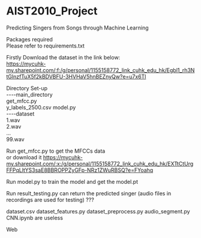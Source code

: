# AIST2010_Project
Predicting Singers from Songs through Machine Learning

Packages required<br />
Please refer to requirements.txt

Firstly Download the dataset in the link below:<br /> 
https://mycuhk-my.sharepoint.com/:f:/g/personal/1155158772_link_cuhk_edu_hk/Egbl1_rh3NtGlnzfTuX5f2kBDVBFU-3HVHaV5hnBEZnyQw?e=u7x6Tl

Directory Set-up<br />
----main_directory<br />
    get_mfcc.py<br />
    y_labels_2500.csv
    model.py<br />
    ----dataset<br />
        1.wav<br />
        2.wav<br />
        ...<br />
        99.wav<br />

Run get_mfcc.py to get the MFCCs data<br />
or download it https://mycuhk-my.sharepoint.com/:x:/g/personal/1155158772_link_cuhk_edu_hk/EXTtCtUrgFFPqLltYS3saE8BBROPPZyGFp-NRz1ZWuRBSQ?e=FYoahq

Run model.py to train the model and get the model.pt

Run result_testing.py can return the predicted singer
(audio files in recordings are used for testing) ???

dataset.csv
dataset_features.py
dataset_preprocess.py
audio_segment.py
CNN.ipynb
are useless

Web
